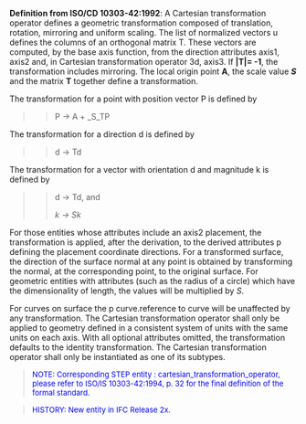 ﻿**Definition from ISO/CD 10303-42:1992**: A Cartesian transformation operator defines a geometric transformation composed of translation, rotation, mirroring and uniform scaling. The list of normalized vectors u defines the columns of an orthogonal matrix T. These vectors are computed, by the base axis function, from the direction attributes axis1, axis2 and, in Cartesian transformation operator 3d, axis3. If **|T|= -1**, the transformation includes mirroring. The local origin point **A**, the scale value **_S_** and the matrix **T** together define a transformation.

The transformation for a point with position vector P is defined by

> 
>> P -&gt; A + _S_TP
>>


> 
The transformation for a direction d is defined by

> 
>> d -&gt; Td
>>


> 
The transformation for a vector with orientation d and magnitude k is defined by

> 
>> d -&gt; Td, and
>> 
>> _k -&gt; Sk_
>>


> 
For those entities whose attributes include an axis2 placement, the transformation is applied, after the derivation, to the derived attributes p defining the placement coordinate directions. For a transformed surface, the direction of the surface normal at any point is obtained by transforming the normal, at the corresponding point, to the original surface. For geometric entities with attributes (such as the radius of a circle) which have the dimensionality of length, the values will be multiplied by _S_.

For curves on surface the p curve.reference to curve will be unaffected by any transformation. The Cartesian transformation operator shall only be applied to geometry defined in a consistent system of units with the same units on each axis. With all optional attributes omitted, the transformation defaults to the identity transformation. The Cartesian transformation operator shall only be instantiated as one of its subtypes.

> <font color="#0000FF" size="-1">NOTE: Corresponding STEP
		entity : cartesian_transformation_operator, please refer to ISO/IS
		10303-42:1994, p. 32 for the final definition of the formal standard. </font>

> <font color="#0000FF" size="-1">HISTORY: New entity in IFC
		Release 2x.</font>
